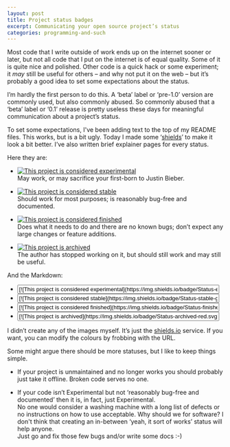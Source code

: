 ```yaml
---
layout: post
title: Project status badges
excerpt: Communicating your open source project’s status
categories: programming-and-such
---
```


Most code that I write outside of work ends up on the internet sooner or later,
but not all code that I put on the internet is of equal quality. Some of it is
quite nice and polished. Other code is a quick hack or some experiment; it *may*
still be useful for others – and why not put it on the web – but it’s probably a
good idea to set some expectations about the status.

I’m hardly the first person to do this. A ‘beta’ label or ‘pre-1.0’ version are
commonly used, but also commonly abused. So commonly abused that a ‘beta’ label
or ‘0.1’ release is pretty useless these days for meaningful communication about
a project’s status.

To set some expectations, I've been adding text to the top of my README files.
This works, but is a bit ugly. Today I made some
‘[shields](https://github.com/badges/shields)’ to make it look a bit better.
I’ve also written brief explainer pages for every status.

Here they are:

- [![This project is considered experimental](https://img.shields.io/badge/Status-experimental-red.svg)](https://arp242.net/status/experimental)  
  May work, or may sacrifice your first-born to Justin Bieber.

- [![This project is considered stable](https://img.shields.io/badge/Status-stable-green.svg)](https://arp242.net/status/stable)  
  Should work for most purposes; is reasonably bug-free and documented.

- [![This project is considered finished](https://img.shields.io/badge/Status-finished-green.svg)](https://arp242.net/status/finished)  
  Does what it needs to do and there are no known bugs; don’t expect any large
  changes or feature additions.

- [![This project is archived](https://img.shields.io/badge/Status-archived-red.svg)](https://arp242.net/status/archived)  
  The author has stopped working on it, but should still work and may still be
  useful.

And the Markdown:

- <input type="text" style="width: 98%;"
	value="[![This project is considered experimental](https://img.shields.io/badge/Status-experimental-red.svg)](https://arp242.net/status/experimental)">
- <input type="text" style="width: 98%"
	value="[![This project is considered stable](https://img.shields.io/badge/Status-stable-green.svg)](https://arp242.net/status/stable)">
- <input type="text" style="width: 98%"
	value="[![This project is considered finished](https://img.shields.io/badge/Status-finished-green.svg)](https://arp242.net/status/finished)">
- <input type="text" style="width: 98%"
	value="[![This project is archived](https://img.shields.io/badge/Status-archived-red.svg)](https://arp242.net/status/archived)">

I didn’t create any of the images myself. It’s just the
[shields.io](http://shields.io/#your-badge) service. If you want, you can modify
the colours by frobbing with the URL.

Some might argue there should be more statuses, but I like to keep things
simple.

- If your project is unmaintained and no longer works you should probably just
  take it offline. Broken code serves no one.

- If your code isn’t Experimental but not ‘reasonably bug-free and documented’
  then it is, in fact, just Experimental.  
  No one would consider a washing machine with a long list of defects or no
  instructions on how to use acceptable. Why should we for software? I don't
  think that creating an in-between ‘yeah, it sort of works’ status will help
  anyone.  
  Just go and fix those few bugs and/or write some docs :-)
